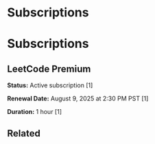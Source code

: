 # Subscriptions

# Subscriptions

## LeetCode Premium

**Status:** Active subscription [1]

**Renewal Date:** August 9, 2025 at 2:30 PM PST [1]

**Duration:** 1 hour [1]

## Related

